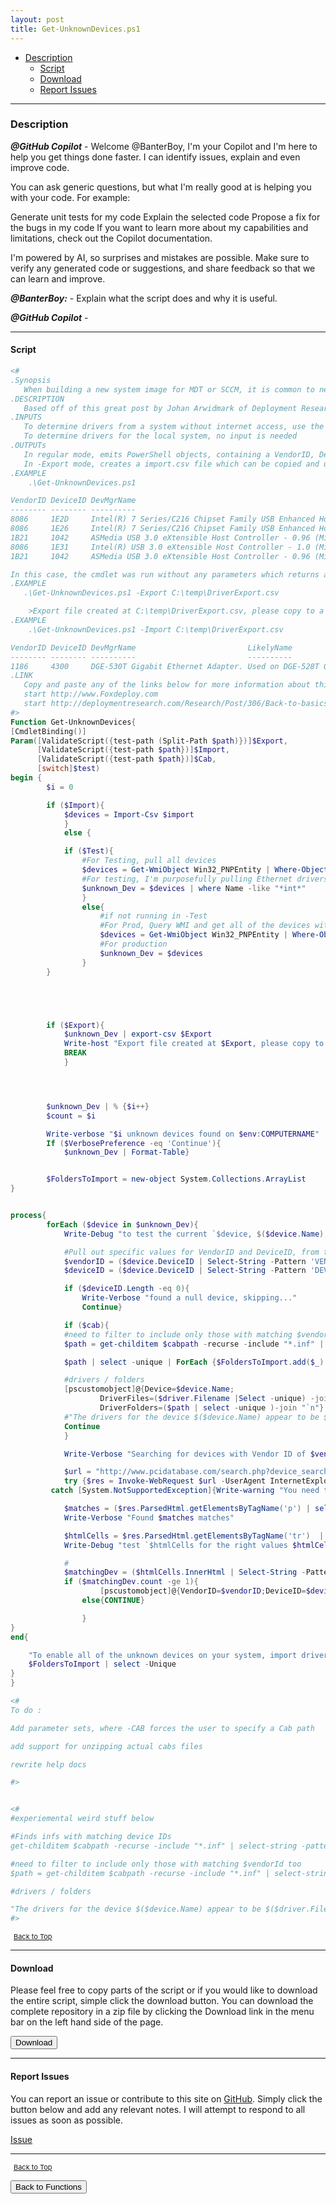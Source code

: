 ```yaml
---
layout: post
title: Get-UnknownDevices.ps1
---
```


- [Description](#description)
  - [Script](#script)
  - [Download](#download)
  - [Report Issues](#report-issues)

---

### Description

**_@GitHub Copilot_** - Welcome @BanterBoy, I'm your Copilot and I'm here to help you get things done faster. I can identify issues, explain and even improve code.

You can ask generic questions, but what I'm really good at is helping you with your code. For example:

Generate unit tests for my code
Explain the selected code
Propose a fix for the bugs in my code
If you want to learn more about my capabilities and limitations, check out the Copilot documentation.

I'm powered by AI, so surprises and mistakes are possible. Make sure to verify any generated code or suggestions, and share feedback so that we can learn and improve.

**_@BanterBoy:_** - Explain what the script does and why it is useful.

**_@GitHub Copilot_** -

---

#### Script

```powershell
<#
.Synopsis
   When building a new system image for MDT or SCCM, it is common to need to lay down a new OS image and troubleshoot missing drivers.  This tool simplifies detemining what device is really meant by 'Unknown Device' in the Device Manager
.DESCRIPTION
   Based off of this great post by Johan Arwidmark of Deployment Research, this cmdlet can be used on a new system to help locate the names and IDs of device drivers.  The Cmdlet can be used without parameters, which will return a listing of all the devices with missing drivers.  Or, it can be run on a machine without web acess, using -Export to export a file.  The file should then be copied to a machine with web access where the -Import param can be used to import this file
.INPUTS
   To determine drivers from a system without internet access, use the -Import switch to specify the path to an import.csv file
   To determine drivers for the local system, no input is needed
.OUTPUTs
   In regular mode, emits PowerShell objects, containing a VendorID, DeviceId, DevMgrName and LikelyName properties
   In -Export mode, creates a import.csv file which can be copied and uses on a remote machine to resolve drivers (as web access is needed)
.EXAMPLE
    .\Get-UnknownDevices.ps1

VendorID DeviceID DevMgrName                                                                LikelyName
-------- -------- ----------                                                                ----------
8086     1E2D     Intel(R) 7 Series/C216 Chipset Family USB Enhanced Host Controller - 1E2D Intel(R) 7 Series/C216 Chipset Family USB Enhanced Host Controll...
8086     1E26     Intel(R) 7 Series/C216 Chipset Family USB Enhanced Host Controller - 1E26 Intel(R) 7 Series/C216 Chipset Family USB Enhanced Host Controll...
1B21     1042     ASMedia USB 3.0 eXtensible Host Controller - 0.96 (Microsoft)             Asmedia ASM104x USB 3.0 Host Controller...
8086     1E31     Intel(R) USB 3.0 eXtensible Host Controller - 1.0 (Microsoft)
1B21     1042     ASMedia USB 3.0 eXtensible Host Controller - 0.96 (Microsoft)             Asmedia ASM104x USB 3.0 Host Controller...

In this case, the cmdlet was run without any parameters which returns a list of any missing drivers and the likely source file, according to the PCIDatabase
.EXAMPLE
   .\Get-UnknownDevices.ps1 -Export C:\temp\DriverExport.csv

    >Export file created at C:\temp\DriverExport.csv, please copy to a machine with web access, and rerun this tool, using the -Import flag
.EXAMPLE
    .\Get-UnknownDevices.ps1 -Import C:\temp\DriverExport.csv

VendorID DeviceID DevMgrName                         LikelyName
-------- -------- ----------                         ----------
1186     4300     DGE-530T Gigabit Ethernet Adapter. Used on DGE-528T Gigabit adapt...
.LINK
   Copy and paste any of the links below for more information about this cmdlet
   start http://www.Foxdeploy.com
   start http://deploymentresearch.com/Research/Post/306/Back-to-basics-Finding-Lenovo-drivers-and-certify-hardware-control-freak-style
#>
Function Get-UnknownDevices{
[CmdletBinding()]
Param([ValidateScript({test-path (Split-Path $path)})]$Export,
      [ValidateScript({test-path $path})]$Import,
      [ValidateScript({test-path $path})]$Cab,
      [switch]$test)
begin {
        $i = 0

        if ($Import){
            $devices = Import-Csv $import
            }
            else {

            if ($Test){
                #For Testing, pull all devices
                $devices = Get-WmiObject Win32_PNPEntity | Where-Object{$_.ConfigManagerErrorCode -eq 0} | Select Name, DeviceID
                #For testing, I'm purposefully pulling Ethernet drivers
                $unknown_Dev = $devices | where Name -like "*int*"
                }
                else{
                    #if not running in -Test
                    #For Prod, Query WMI and get all of the devices with missing drivers
                    $devices = Get-WmiObject Win32_PNPEntity | Where-Object{$_.ConfigManagerErrorCode -ne 0} | Select Name, DeviceID
                    #For production
                    $unknown_Dev = $devices
                }
        }





        if ($Export){
            $unknown_Dev | export-csv $Export
            Write-host "Export file created at $Export, please copy to a machine with web access, and rerun this tool, using the -Import flag"
            BREAK
            }




        $unknown_Dev | % {$i++}
        $count = $i

        Write-verbose "$i unknown devices found on $env:COMPUTERNAME"
        If ($VerbosePreference -eq 'Continue'){
            $unknown_Dev | Format-Table}


        $FoldersToImport = new-object System.Collections.ArrayList
}


process{
        forEach ($device in $unknown_Dev){
            Write-Debug "to test the current `$device, $($device.Name), stop here"

            #Pull out specific values for VendorID and DeviceID, from the objects in $Unknown_dev
            $vendorID = ($device.DeviceID | Select-String -Pattern 'VEN_....' | select -expand Matches | select -expand Value) -replace 'VEN_',''
            $deviceID = ($device.DeviceID | Select-String -Pattern 'DEV_....' | select -expand Matches | select -expand Value) -replace 'DEV_',''

            if ($deviceID.Length -eq 0){
                Write-Verbose "found a null device, skipping..."
                Continue}

            if ($cab){
            #need to filter to include only those with matching $vendorId too
            $path = get-childitem $cabpath -recurse -include "*.inf" | select-string -pattern "ControlFlags" | gci | select-string $deviceID -list| gci | select-string -pattern $VendorID -list | Tee-Object -Variable Driver |  % {split-path $_.Path -Parent }

            $path | select -unique | ForEach {$FoldersToImport.add($_) | out-null}

            #drivers / folders
            [pscustomobject]@{Device=$device.Name;
                    DriverFiles=($driver.Filename |Select -unique) -join ',';
                    DriverFolders=($path | select -unique )-join "`n"}
            #"The drivers for the device $($device.Name) appear to be $($driver.Filename -join ',') which are found in this dir: $path"
            Continue
            }

            Write-Verbose "Searching for devices with Vendor ID of $vendorID and Device ID of $deviceID "

            $url = "http://www.pcidatabase.com/search.php?device_search_str=$deviceID&device_search=Search"
            try {$res = Invoke-WebRequest $url -UserAgent InternetExplorer}
         catch [System.NotSupportedException]{Write-warning "You need to launch Internet Explorer once before running this";return}

            $matches = ($res.ParsedHtml.getElementsByTagName('p') | select -expand innerHtml).Split()[1]
            Write-Verbose "Found $matches matches"

            $htmlCells = $res.ParsedHtml.getElementsByTagName('tr')  | select -skip 4 -Property *html*
            Write-Debug "test `$htmlCells for the right values $htmlCells"

            #
            $matchingDev = ($htmlCells.InnerHtml | Select-String -Pattern $vendorID | select -expand Line).ToString().Split("`n")
            if ($matchingDev.count -ge 1){
                    [pscustomobject]@{VendorID=$vendorID;DeviceID=$deviceID;DevMgrName=$device.Name;LikelyName=$matchingDev[1] -replace '<TD>','' -replace '</TD>',''}}
                else{CONTINUE}

                }
}
end{

    "To enable all of the unknown devices on your system, import drivers from these paths"
    $FoldersToImport | select -Unique
}
}

<#
To do :

Add parameter sets, where -CAB forces the user to specify a Cab path

add support for unzipping actual cabs files

rewrite help docs

#>


<#
#experiemental weird stuff below

#Finds infs with matching device IDs
get-childitem $cabpath -recurse -include "*.inf" | select-string -pattern $deviceID -list| select Path

#need to filter to include only those with matching $vendorId too
$path = get-childitem $cabpath -recurse -include "*.inf" | select-string -pattern "ControlFlags" | gci | select-string $deviceID -list| gci | select-string -pattern $VendorID -list | Tee-Object -Variable Driver |  % {split-path $_.Path -Parent }

#drivers / folders

"The drivers for the device $($device.Name) appear to be $($driver.Filename -join ',') which are found in this dir: $path"
#>
```

<span style="font-size:11px;"><a href="#"><i class="fas fa-caret-up" aria-hidden="true" style="color: white; margin-right:5px;"></i>Back to Top</a></span>

---

#### Download

Please feel free to copy parts of the script or if you would like to download the entire script, simple click the download button. You can download the complete repository in a zip file by clicking the Download link in the menu bar on the left hand side of the page.

<button class="btn" type="submit" onclick="window.open('/PowerShell/functions/Get-UnknownDevices.ps1')">
    <i class="fa fa-cloud-download-alt">
    </i>
        Download
</button>

---

#### Report Issues

You can report an issue or contribute to this site on <a href="https://github.com/BanterBoy/scripts-blog/issues">GitHub</a>. Simply click the button below and add any relevant notes. I will attempt to respond to all issues as soon as possible.

<!-- Place this tag where you want the button to render. -->

<a class="github-button" href="https://github.com/BanterBoy/scripts-blog/issues/new?title=Get-UnknownDevices.ps1&body=There is a problem with this function. Please find details below." data-show-count="true" aria-label="Issue BanterBoy/scripts-blog on GitHub">Issue</a>

---

<span style="font-size:11px;"><a href="#"><i class="fas fa-caret-up" aria-hidden="true" style="color: white; margin-right:5px;"></i>Back to Top</a></span>

<a href="/menu/_pages/functions.html">
    <button class="btn">
        <i class='fas fa-reply'>
        </i>
            Back to Functions
    </button>
</a>

[1]: http://ecotrust-canada.github.io/markdown-toc
[2]: https://github.com/googlearchive/code-prettify
